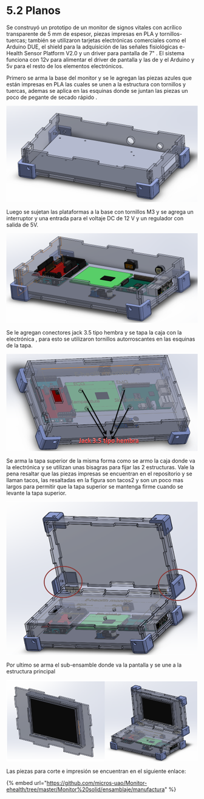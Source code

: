 # 5.2 Planos

Se construyó un prototipo de un monitor de signos vitales con acrílico transparente de 5 mm de espesor, piezas impresas en PLA y tornillos-tuercas; también se utilizaron tarjetas electrónicas comerciales como el Arduino DUE, el shield para la adquisición de las señales fisiológicas e-Health Sensor Platform V2.0 y un driver para pantalla de 7" . El sistema funciona con 12v para alimentar el driver de pantalla y las de y el Arduino y 5v para el resto de los elementos electrónicos.

Primero se arma la base del monitor y se le agregan las piezas azules que están impresas en PLA las cuales se unen a la estructura con tornillos y tuercas, ademas se aplica en las esquinas donde se juntan las piezas un poco de pegante de secado rápido .

![Caja donde se guarda la electronica](../.gitbook/assets/image%20%2817%29.png)

Luego se sujetan las plataformas a la base con tornillos M3 y se agrega un interruptor y una entrada para el voltaje DC de 12 V y un regulador con salida de 5V.

![Ensamblaje con la electr&#xF3;nica ](../.gitbook/assets/image%20%2833%29.png)

Se le agregan conectores jack 3.5 tipo hembra y se tapa la caja con la electrónica , para esto se utilizaron tornillos autorroscantes en las esquinas de la tapa.

![Ensamblaje con las entradas para los sensores](../.gitbook/assets/image%20%2879%29.png)

  
Se arma la tapa superior de la misma forma como se armo la caja donde va la electrónica y se utilizan unas bisagras para fijar las 2 estructuras. Vale la pena resaltar que las piezas impresas se encuentran en el repositorio y se llaman tacos, las resaltadas en la figura son tacos2 y son un poco mas largos para permitir que la tapa superior se mantenga firme cuando se levante la tapa superior.

![](../.gitbook/assets/image%20%2860%29.png)

Por ultimo se arma el sub-ensamble donde va la pantalla y se une a la estructura principal

![Ensamblaje final](../.gitbook/assets/image%20%2857%29.png)

Las piezas para corte e impresión se encuentran en el siguiente enlace:

{% embed url="https://github.com/micros-uao/Monitor-ehealth/tree/master/Monitor%20solid/ensamblaje/manufactura" %}

